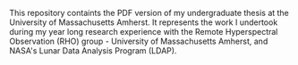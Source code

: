 This repository containts the PDF version of my undergraduate thesis at the University of Massachusetts Amherst. It represents the work I undertook during my year long research experience with the Remote Hyperspectral Observation (RHO) group - University of Massachusetts Amherst, and NASA's Lunar Data Analysis Program (LDAP).

